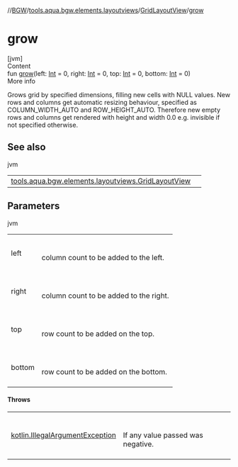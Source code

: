 //[BGW](../../../index.md)/[tools.aqua.bgw.elements.layoutviews](../index.md)/[GridLayoutView](index.md)/[grow](grow.md)



# grow  
[jvm]  
Content  
fun [grow](grow.md)(left: [Int](https://kotlinlang.org/api/latest/jvm/stdlib/kotlin/-int/index.html) = 0, right: [Int](https://kotlinlang.org/api/latest/jvm/stdlib/kotlin/-int/index.html) = 0, top: [Int](https://kotlinlang.org/api/latest/jvm/stdlib/kotlin/-int/index.html) = 0, bottom: [Int](https://kotlinlang.org/api/latest/jvm/stdlib/kotlin/-int/index.html) = 0)  
More info  


Grows grid by specified dimensions, filling new cells with NULL values. New rows and columns get automatic resizing behaviour, specified as COLUMN_WIDTH_AUTO and ROW_HEIGHT_AUTO. Therefore new empty rows and columns get rendered with height and width 0.0 e.g. invisible if not specified otherwise.



## See also  
  
jvm  
  
| | |
|---|---|
| <a name="tools.aqua.bgw.elements.layoutviews/GridLayoutView/grow/#kotlin.Int#kotlin.Int#kotlin.Int#kotlin.Int/PointingToDeclaration/"></a>[tools.aqua.bgw.elements.layoutviews.GridLayoutView](remove-row.md)| <a name="tools.aqua.bgw.elements.layoutviews/GridLayoutView/grow/#kotlin.Int#kotlin.Int#kotlin.Int#kotlin.Int/PointingToDeclaration/"></a>|
  


## Parameters  
  
jvm  
  
| | |
|---|---|
| <a name="tools.aqua.bgw.elements.layoutviews/GridLayoutView/grow/#kotlin.Int#kotlin.Int#kotlin.Int#kotlin.Int/PointingToDeclaration/"></a>left| <a name="tools.aqua.bgw.elements.layoutviews/GridLayoutView/grow/#kotlin.Int#kotlin.Int#kotlin.Int#kotlin.Int/PointingToDeclaration/"></a><br><br>column count to be added to the left.<br><br>|
| <a name="tools.aqua.bgw.elements.layoutviews/GridLayoutView/grow/#kotlin.Int#kotlin.Int#kotlin.Int#kotlin.Int/PointingToDeclaration/"></a>right| <a name="tools.aqua.bgw.elements.layoutviews/GridLayoutView/grow/#kotlin.Int#kotlin.Int#kotlin.Int#kotlin.Int/PointingToDeclaration/"></a><br><br>column count to be added to the right.<br><br>|
| <a name="tools.aqua.bgw.elements.layoutviews/GridLayoutView/grow/#kotlin.Int#kotlin.Int#kotlin.Int#kotlin.Int/PointingToDeclaration/"></a>top| <a name="tools.aqua.bgw.elements.layoutviews/GridLayoutView/grow/#kotlin.Int#kotlin.Int#kotlin.Int#kotlin.Int/PointingToDeclaration/"></a><br><br>row count to be added on the top.<br><br>|
| <a name="tools.aqua.bgw.elements.layoutviews/GridLayoutView/grow/#kotlin.Int#kotlin.Int#kotlin.Int#kotlin.Int/PointingToDeclaration/"></a>bottom| <a name="tools.aqua.bgw.elements.layoutviews/GridLayoutView/grow/#kotlin.Int#kotlin.Int#kotlin.Int#kotlin.Int/PointingToDeclaration/"></a><br><br>row count to be added on the bottom.<br><br>|
  


#### Throws  
  
| | |
|---|---|
| <a name="tools.aqua.bgw.elements.layoutviews/GridLayoutView/grow/#kotlin.Int#kotlin.Int#kotlin.Int#kotlin.Int/PointingToDeclaration/"></a>[kotlin.IllegalArgumentException](https://kotlinlang.org/api/latest/jvm/stdlib/kotlin/-illegal-argument-exception/index.html)| <a name="tools.aqua.bgw.elements.layoutviews/GridLayoutView/grow/#kotlin.Int#kotlin.Int#kotlin.Int#kotlin.Int/PointingToDeclaration/"></a><br><br>If any value passed was negative.<br><br>|
  



